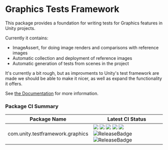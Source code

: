 # Graphics Tests Framework

This package provides a foundation for writing tests for Graphics features in Unity projects.

Currently it contains:

* ImageAssert, for doing image renders and comparisons with reference images
* Automatic collection and deployment of reference images
* Automatic generation of tests from scenes in the project

It's currently a bit rough, but as improvments to Unity's test framework are made we should be able to make it nicer, as well as expand the functionality it offers.

See [the Documentation](Documentation/com.unity.testframework.graphics.md) for more information.

### Package CI Summary

Package Name | Latest CI Status
------------ | ---------
com.unity.testframework.graphics | [![](https://badges.cds.internal.unity3d.com/packages/com.unity.testframework.graphics/build-badge.svg?branch=master&testWorkflow=package-isolation)](https://badges.cds.internal.unity3d.com/packages/com.unity.testframework.graphics/build-info?branch=master&testWorkflow=package-isolation) [![](https://badges.cds.internal.unity3d.com/packages/com.unity.testframework.graphics/dependencies-badge.svg?branch=master&testWorkflow=updated-dependencies)](https://badges.cds.internal.unity3d.com/packages/com.unity.testframework.graphics/dependencies-info?branch=master&testWorkflow=updated-dependencies) [![](https://badges.cds.internal.unity3d.com/packages/com.unity.testframework.graphics/dependants-badge.svg)](https://badges.cds.internal.unity3d.com/packages/com.unity.testframework.graphics/dependants-info) [![](https://badges.cds.internal.unity3d.com/packages/com.unity.testframework.graphics/warnings-badge.svg?branch=master)](https://badges.cds.internal.unity3d.com/packages/com.unity.testframework.graphics/warnings-info?branch=master) [![](https://badges.cds.internal.unity3d.com/packages/com.unity.testframework.graphics/template-badge.svg?branch=master&testWorkflow=template-published)](https://badges.cds.internal.unity3d.com/packages/com.unity.testframework.graphics/template-info?branch=master&testWorkflow=template-published) ![ReleaseBadge](https://badges.cds.internal.unity3d.com/packages/com.unity.testframework.graphics/release-badge.svg) ![ReleaseBadge](https://badges.cds.internal.unity3d.com/packages/com.unity.testframework.graphics/candidates-badge.svg)